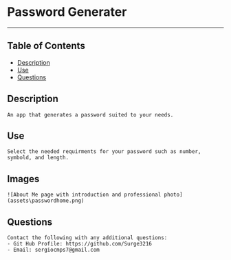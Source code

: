 # Password Generater
---
## Table of Contents
* [Description](#description)
* [Use](#use)
* [Questions](#questions)
## Description
    An app that generates a password suited to your needs.
    
## Use
    Select the needed requirments for your password such as number, symbold, and length.

## Images
    ![About Me page with introduction and professional photo](assets\passwordhome.png)

    
## Questions
    Contact the following with any additional questions:
    - Git Hub Profile: https://github.com/Surge3216
    - Email: sergiocmps7@gmail.com